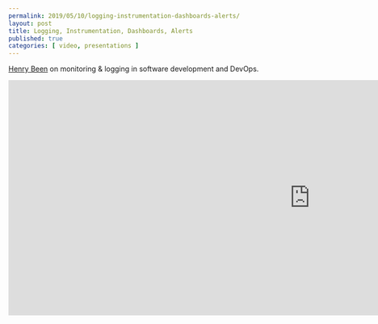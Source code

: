 ```yaml
---
permalink: 2019/05/10/logging-instrumentation-dashboards-alerts/
layout: post
title: Logging, Instrumentation, Dashboards, Alerts
published: true 
categories: [ video, presentations ]
---
```


<a href="https://twitter.com/henry_been">Henry Been</a> on monitoring & logging in software development and DevOps.

<iframe width="1194" height="466" src="https://www.youtube.com/embed/Mf5gVdmFo5k" frameborder="0" allow="accelerometer; autoplay; encrypted-media; gyroscope; picture-in-picture" allowfullscreen></iframe>